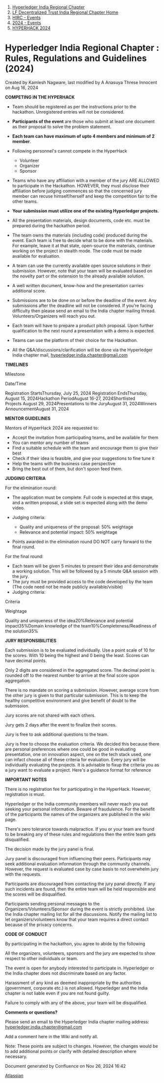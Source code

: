 1. [Hyperledger India Regional Chapter](index.html)
2. [LF Decentralized Trust India Regional Chapter Home](LF-Decentralized-Trust-India-Regional-Chapter-Home_19169282.html)
3. [HIRC - Events](HIRC---Events_19169346.html)
4. [2024 - Events](2024---Events_19171460.html)
5. [HYPERHACK 2024](HYPERHACK-2024_19171770.html)

# Hyperledger India Regional Chapter : Rules, Regulations and Guidelines (2024)

Created by Kamlesh Nagware, last modified by A Anasuya Threse Innocent on Aug 16, 2024

**COMPETING IN THE HYPERHACK**

- Team should be registered as per the instructions prior to the hackathon. Unregistered entries will not be considered.
- **Participants of the event** are those who submit at least one document as their proposal to solve the problem statement.
- **Each team can have maximum of upto 4 members and minimum of 2 member**.
- Following personnel's cannot compete in the HyperHack
  
  - Volunteer
  - Organizer
  - Sponsor
- Teams who have any affiliation with a member of the jury ARE ALLOWED to participate in the Hackathon. HOWEVER, they must disclose their affiliation before judging commences so that the concerned jury member can recuse himself/herself and keep the competition fair to the other teams.
- **Your submission must utilize one of the existing Hyperledger projects.**
- All the presentation materials, design documents, code etc. must be prepared during the hackathon period.
- The team owns the materials (including code) produced during the event. Each team is free to decide what to be done with the materials. For example, leave it at that state, open-source the materials, continue working on the project in stealth mode. The code must be made available for evaluation.
- A team can use the currently available open source solutions in their submission. However, note that your team will be evaluated based on the novelty part or the extension to the already available solution.
- A well written document, know-how and the presentation carries additional score.
- Submissions are to be done on or before the deadline of the event. Any submissions after the deadline will not be considered. If you're facing difficulty then please send an email to the India chapter mailing thread. Volunteers/Organizers will reach you out.
- Each team will have to prepare a product pitch proposal. Upon further qualification to the next round a presentation with a demo is expected.
- Teams can use the platform of their choice for the Hackathon.
- All the Q&amp;A/discussions/clarification will be done via the Hyperledger India chapter mail, [hyperledger.india.chapter@gmail.com](mailto:hyperledger.india.chapter@gmail.com)

**TIMELINES**

Milestone

Date/Time

Registration StartsThursday, July 25, 2024 Registration EndsThursday, August 15, 2024Hackathon PeriodAugust 16-27, 2024Shortlisted  Projects August 29, 2024Presentations to the JuryAugust 31, 2024Winners AnnouncementAugust 31, 2024

**MENTOR GUIDELINES**

Mentors of HyperHack 2024 are requested to:

- Accept the invitation from participating teams, and be available for them
- You can mentor any number of teams
- Find a suitable schedule with the team and encourage them to give their best
- Check if their idea is feasible, and give your suggestions to fine tune it
- Help the teams with the business case perspective
- Bring the best out of them, but don't spoon feed them.

**JUDGING CRITERIA**

For the elimination round:

- The application must be complete. Full code is expected at this stage, and a written proposal, a slide set is expected along with the demo video.
- Judging criteria:
  
  - Quality and uniqueness of the proposal: 50% weightage
  - Relevance and potential impact: 50% weightage
- Points awarded in the elimination round DO NOT carry forward to the final round.

For the final round:

- Each team will be given 5 minutes to present their idea and demonstrate a working solution. This will be followed by a 5 minute Q&amp;A session with the jury.
- The jury must be provided access to the code developed by the team (The code need not be made publicly available/visible)
- Judging criteria:

Criteria

Weightage

Quality and uniqueness of the idea20%Relevance and potential impact35%Domain knowledge of the team10%Completeness/Readiness of the solution35%

**JURY RESPONSIBILITIES**

Each submission is to be evaluated individually. Use a point scale of 10 for the scores. With 10 being the highest and 0 being the least. Scores can have decimal points.

Only 2 digits are considered in the aggregated score. The decimal point is rounded off to the nearest number to arrive at the final score upon aggregation.

There is no mandate on scoring a submission. However, average score from the other jury is given to that particular submission. This is to keep the healthy competitive environment and give benefit of doubt to the submission.

Jury scores are not shared with each others.

Jury gets 2 days after the event to finalize their scores.

Jury is free to ask additional questions to the team.

Jury is free to choose the evaluation criteria. We decided this because there are personal preferences where one could be good in evaluating presentation, one on innovation aspect, one on the tech stack used, one can infact choose all of these criteria for evaluation. Every jury will be individually evaluating the projects. It is advisable to fixup the criteria you as a jury want to evaluate a project. Here's a guidance format for reference 

**IMPORTANT NOTES**

There is no registration fee for participating in the HyperHack. However, registration is must.

Hyperledger or the India community members will never reach you out seeking your personal information. Beware of fraudulence. For the benefit of the participants the names of the organizers are published in the wiki page.

There's zero tolerance towards malpractice. If you or your team are found to be breaking any of these rules and regulations then the entire team gets disqualified.

The decision made by the jury panel is final.

Jury panel is discouraged from influencing their peers. Participants may seek additional evaluation information through the community channels. However, the request is evaluated case by case basis to not overwhelm jury with the requests.

Participants are discouraged from contacting the jury panel directly. If any such incidents are found, then the entire team will be held responsible and the scores will be disqualified.

Participants sending personal messages to the Organizers/Volunteers/Sponsor during the event is strictly prohibited. Use the India chapter mailing list for all the discussions. Notify the mailing list to let organizers/volunteers know that your team requires a direct contact because of the privacy concerns.

**CODE OF CONDUCT**

By participating in the hackathon, you agree to abide by the following

All the organizers, volunteers, sponsors and the jury are expected to show respect to other individuals or team.

The event is open for anybody interested to participate in. Hyperledger or the India chapter does not discriminate based on any factor.

Harassment of any kind as deemed inappropriate by the authorities (government, corporate etc.) is not allowed. Hyperledger and the India chapter is not liable even if you are not found guilty.

Failure to comply with any of the above, your team will be disqualified.

**Comments or questions?**

Please send an email to the Hyperledger India chapter mailing address: [hyperledger.india.chapter@gmail.com](mailto:hyperledger.india.chapter@gmail.com) 

Add a comment here in the Wiki and notify all.

Note: These points are subject to changes. However, the changes would be to add additional points or clarify with detailed description where necessary.

Document generated by Confluence on Nov 26, 2024 16:42

[Atlassian](http://www.atlassian.com/)
